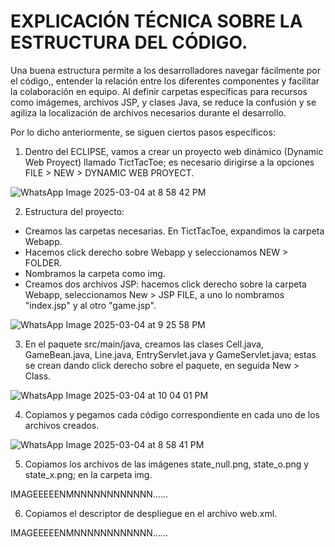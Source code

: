 # EXPLICACIÓN TÉCNICA SOBRE LA ESTRUCTURA DEL CÓDIGO.

Una buena estructura permite a los desarrolladores navegar fácilmente por el código,, entender la relación entre los diferentes componentes y facilitar la colaboración en equipo.
Al definir carpetas específicas para recursos como imágemes, archivos JSP, y clases Java, se reduce la confusión y se agiliza la localización de archivos necesarios durante el desarrollo.

Por lo dicho anteriormente, se siguen ciertos pasos específicos:

1. Dentro del ECLIPSE, vamos a crear un proyecto web dinámico (Dynamic Web Proyect) llamado TictTacToe; es necesario dirigirse a la opciones FILE > NEW > DYNAMIC WEB PROYECT.

![WhatsApp Image 2025-03-04 at 8 58 42 PM](https://github.com/user-attachments/assets/3ca58e71-6e9c-483e-a822-b57c1d5621dc)


2. Estructura del proyecto:
- Creamos las carpetas necesarias. En TictTacToe, expandimos la carpeta Webapp.
- Hacemos click derecho sobre Webapp y seleccionamos NEW > FOLDER.
- Nombramos la carpeta como img.
- Creamos dos archivos JSP: hacemos click derecho sobre la carpeta Webapp, seleccionamos New > JSP FILE, a uno lo nombramos "index.jsp" y al otro "game.jsp".

![WhatsApp Image 2025-03-04 at 9 25 58 PM](https://github.com/user-attachments/assets/79b526aa-265c-43e6-ae01-cdbd032e59b6)


3. En el paquete src/main/java, creamos las clases Cell.java, GameBean.java, Line.java, EntryServlet.java y GameServlet.java; estas se crean dando click derecho sobre el paquete, en seguida New > Class.

![WhatsApp Image 2025-03-04 at 10 04 01 PM](https://github.com/user-attachments/assets/168fa79e-4ab3-48bb-8449-5b205ba1ae51)


4. Copiamos y pegamos cada código correspondiente en cada uno de los archivos creados.

![WhatsApp Image 2025-03-04 at 8 58 41 PM](https://github.com/user-attachments/assets/66ef6915-7cca-4b7e-a172-7ac79461b01f)

5. Copiamos los archivos de las imágenes state_null.png, state_o.png y state_x.png; en la carpeta img.

IMAGEEEEENMNNNNNNNNNNNN......


6. Copiamos el descriptor de despliegue en el archivo web.xml.

IMAGEEEEENMNNNNNNNNNNNN......

